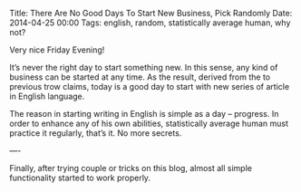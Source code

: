 Title: There Are No Good Days To Start New Business, Pick Randomly
Date: 2014-04-25 00:00
Tags: english, random, statistically average human, why not?

Very nice Friday Evening!

It’s never the right day to start something new. In this sense, any kind of business can be started at any time. As the result, derived from the to previous trow claims, today is a good day to start with new series of article in English language.

The reason in starting writing in English is simple as a day – progress. In order to enhance any of his own abilities, statistically average human must practice it regularly, that’s it. No more secrets.

—-

Finally, after trying couple or tricks on this blog, almost all simple functionality started to work properly.